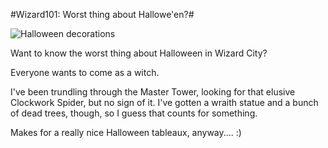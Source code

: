 #Wizard101: Worst thing about Hallowe'en?#

![Halloween decorations](http://westkarana.com/wp-content/uploads/2009/10/WizardGraphicalClient-2009-10-04-20-06-24-32.jpg "Halloween decorations")

Want to know the worst thing about Halloween in Wizard City?

Everyone wants to come as a witch.

I've been trundling through the Master Tower, looking for that elusive Clockwork Spider, but no sign of it. I've gotten a wraith statue and a bunch of dead trees, though, so I guess that counts for something.

Makes for a really nice Halloween tableaux, anyway.... :)

